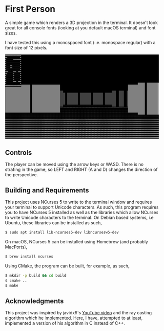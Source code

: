 # First Person

A simple game which renders a 3D projection in the terminal. It doesn't
look great for all console fonts (looking at you default macOS terminal) and
font sizes.

I have tested this using a monospaced font (i.e. monospace regular) with a font
size of 12 pixels.

![Screenshot of the game](firstPerson.png)

## Controls

The player can be moved using the arrow keys or WASD. There is no strafing in
the game, so LEFT and RIGHT (A and D) changes the direction of the perspective. 

## Building and Requirements

This project uses NCurses 5 to write to the terminal window and requires your
terminal to support Unicode characters. As such, this program requires you to 
have NCurses 5 installed as well as the libraries which allow NCurses to write
Unicode characters to the terminal. On Debian based systems, i.e Ubuntu, these
libraries can be installed as such,

```bash
$ sudo apt install lib-ncurses5-dev libncursesw5-dev
```

On macOS, NCurses 5 can be installed using Homebrew (and probably MacPorts),

```bash
$ brew install ncurses
```

Using CMake, the program can be built, for example, as such,

```bash
$ mkdir -p build && cd build
$ cmake ..
$ make
``` 

## Acknowledgments 

This project was inspired by javidx9's 
[YouTube video](https://www.youtube.com/watch?v=xW8skO7MFYw) and the ray casting
algorithm which he implemented. Here, I have, attempted to at least, implemented
a version of his algorithm in C instead of C++.
